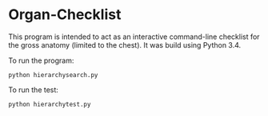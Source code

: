 # Organ-Checklist

This program is intended to act as an interactive command-line checklist for the gross anatomy (limited to the chest).
It was build using Python 3.4.

To run the program:

`python hierarchysearch.py`

To run the test:

`python hierarchytest.py`
